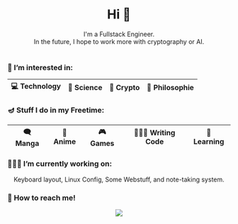<div align='center'>

<h1>Hi 👋</h1>
I'm a Fullstack Engineer.<br>
In the future, I hope to work more with cryptography or AI.<br><br>


<h3 align='left'>👀 I’m interested in:</h3>

| 💻 Technology | 🥽 Science | 🔐 Crypto  | 🌌 Philosophie |
|:-:|:-:|:-:|:-:|
<h3 align='left'>🪔 Stuff I do in my Freetime:</h3>

| 🗨 Manga | 👘 Anime | 🎮 Games | 👩🏾‍💻 Writing Code | 📙 Learning |
|:-:|:-:|:-:|:-:|:-:|

<h3 align='left'> 🤹🏻‍♀️ I’m currently working on:</h3>
Keyboard layout, Linux Config, Some Webstuff, and note-taking system. 

<h3 align='left'>📢 How to reach me!</h3>
<img src='https://img.shields.io/static/v1?label=Discord&message=Dovonun%232686&color=738ADB&style=for-the-badge&logo=discord&suffix=Test'>

</div>

